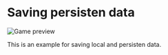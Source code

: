 # Saving persisten data

![Game preview](https://media.giphy.com/media/jTf3pt6p2e8T2l7JSF/giphy.gif)

This is an example for saving local and persisten data.